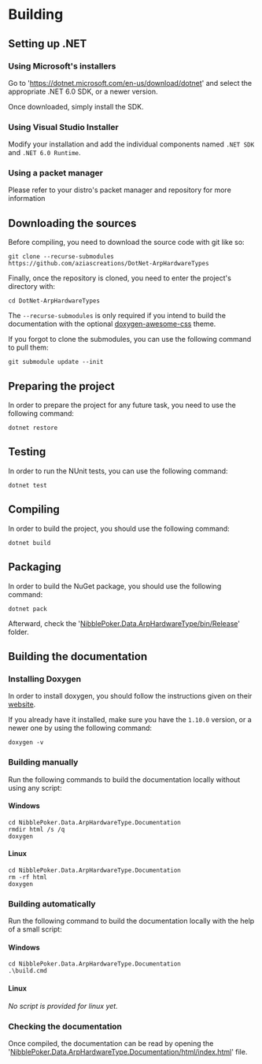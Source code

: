 ﻿# Building

## Setting up .NET

### Using Microsoft's installers
Go to 'https://dotnet.microsoft.com/en-us/download/dotnet' and select the appropriate .NET 6.0 SDK, or a newer version.

Once downloaded, simply install the SDK.

### Using Visual Studio Installer
Modify your installation and add the individual components named `.NET SDK` and `.NET 6.0 Runtime`.

### Using a packet manager
Please refer to your distro's packet manager and repository for more information


## Downloading the sources
Before compiling, you need to download the source code with git like so:
```shell
git clone --recurse-submodules https://github.com/aziascreations/DotNet-ArpHardwareTypes
```

Finally, once the repository is cloned, you need to enter the project's directory with:
```shell
cd DotNet-ArpHardwareTypes
```

The `--recurse-submodules` is only required if you intend to build the documentation with the optional
[doxygen-awesome-css](https://github.com/jothepro/doxygen-awesome-css) theme.

If you forgot to clone the submodules, you can use the following command to pull them:
```shell
git submodule update --init
```

## Preparing the project
In order to prepare the project for any future task, you need to use the following command:
```shell
dotnet restore
```

## Testing
In order to run the NUnit tests, you can use the following command:
```shell
dotnet test
```

## Compiling
In order to build the project, you should use the following command:
```shell
dotnet build
```

## Packaging
In order to build the NuGet package, you should use the following command:
```shell
dotnet pack
```
Afterward, check the '[NibblePoker.Data.ArpHardwareType/bin/Release](NibblePoker.Data.ArpHardwareType/bin/Release)' folder.


## Building the documentation

### Installing Doxygen
In order to install doxygen, you should follow the instructions given on their
[website](https://www.doxygen.nl/index.html).

If you already have it installed, make sure you have the `1.10.0` version, or a newer one by using the
following command:
```shell
doxygen -v
```

### Building manually
Run the following commands to build the documentation locally without using any script:

#### Windows
```shell
cd NibblePoker.Data.ArpHardwareType.Documentation
rmdir html /s /q
doxygen
```

#### Linux
```shell
cd NibblePoker.Data.ArpHardwareType.Documentation
rm -rf html
doxygen
```


### Building automatically
Run the following command to build the documentation locally with the help of a small script:

#### Windows
```shell
cd NibblePoker.Data.ArpHardwareType.Documentation
.\build.cmd
```

#### Linux
*No script is provided for linux yet.*


### Checking the documentation
Once compiled, the documentation can be read by opening the
'[NibblePoker.Data.ArpHardwareType.Documentation/html/index.html](NibblePoker.Data.ArpHardwareType.Documentation/html/index.html])'
file.
